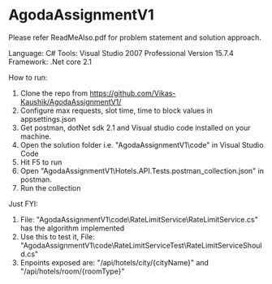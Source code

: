 # AgodaAssignmentV1
Please refer ReadMeAlso.pdf for problem statement and solution approach.

Language: C#
Tools: Visual Studio 2007 Professional Version 15.7.4
Framework: .Net core 2.1

How to run:
1. Clone the repo from https://github.com/Vikas-Kaushik/AgodaAssignmentV1/
2. Configure max requests, slot time, time to block values in appsettings.json
3. Get postman, dotNet sdk 2.1 and Visual studio code installed on your machine.
4. Open the solution folder i.e. "AgodaAssignmentV1\code\" in Visual Studio Code
5. Hit F5 to run
6. Open "AgodaAssignmentV1\Hotels.API.Tests.postman_collection.json" in postman.
7. Run the collection

Just FYI:
1. File: "AgodaAssignmentV1\code\RateLimitService\RateLimitService.cs" has the algorithm implemented 
2. Use this to test it, File: "AgodaAssignmentV1\code\RateLimitServiceTest\RateLimitServiceShould.cs"
3. Enpoints exposed are: "/api/hotels/city/{cityName}" and "/api/hotels/room/{roomType}"
